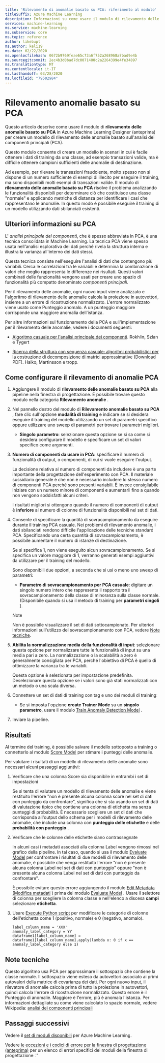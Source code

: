 ```yaml
---
title: 'Rilevamento di anomalie basato su PCA: riferimento al modulo'
titleSuffix: Azure Machine Learning
description: Informazioni su come usare il modulo di rilevamento delle anomalie basato su PCA per creare un modello di rilevamento delle anomalie basato sull'analisi dei componenti principali (PCA).
services: machine-learning
ms.service: machine-learning
ms.subservice: core
ms.topic: reference
author: likebupt
ms.author: keli19
ms.date: 02/22/2020
ms.openlocfilehash: 0672b9769feae65c73a6f752a268968a7bad9e4b
ms.sourcegitcommit: 2ec4b3d0bad7dc0071400c2a2264399e4fe34897
ms.translationtype: MT
ms.contentlocale: it-IT
ms.lasthandoff: 03/28/2020
ms.locfileid: "79502984"
---
```

# <a name="pca-based-anomaly-detection"></a>Rilevamento anomalie basato su PCA

Questo articolo descrive come usare il modulo di **rilevamento delle anomalie basato su PCA** in Azure Machine Learning Designer (anteprima) per creare un modello di rilevamento delle anomalie basato sull'analisi dei componenti principali (PCA).

Questo modulo consente di creare un modello in scenari in cui è facile ottenere i dati di training da una classe, ad esempio transazioni valide, ma è difficile ottenere campioni sufficienti delle anomalie di destinazione. 

Ad esempio, per rilevare le transazioni fraudolente, molto spesso non si dispone di un numero sufficiente di esempi di illecito per eseguire il training, ma sono disponibili molti esempi di transazioni valide. Il modulo di **rilevamento delle anomalie basato su PCA** risolve il problema analizzando le funzionalità disponibili per determinare ciò che costituisce una classe "normale" e applicando metriche di distanza per identificare i casi che rappresentano le anomalie. In questo modo è possibile eseguire il training di un modello utilizzando dati sbilanciati esistenti.

## <a name="more-about-principal-component-analysis"></a>Ulteriori informazioni su PCA

L' *analisi principale dei componenti*, che è spesso abbreviata in PCA, è una tecnica consolidata in Machine Learning. La tecnica PCA viene spesso usata nell'analisi esplorativa dei dati perché rivela la struttura interna e illustra la varianza all'interno dei dati stessi.

Questa tecnica consiste nell'eseguire l'analisi di dati che contengono più variabili. Cerca le correlazioni tra le variabili e determina la combinazione di valori che meglio rappresenta le differenze nei risultati. Questi valori combinati delle funzionalità vengono usati per creare uno spazio di funzionalità più compatto denominato *componenti principali*.

Per il rilevamento delle anomalie, ogni nuovo input viene analizzato e l'algoritmo di rilevamento delle anomalie calcola la proiezione in autovettori, insieme a un errore di ricostruzione normalizzato. L'errore normalizzato viene usato come Punteggio anomalo. A un punteggio maggiore corrisponde una maggiore anomalia dell'istanza.

Per altre informazioni sul funzionamento della PCA e sull'implementazione per il rilevamento delle anomalie, vedere i documenti seguenti:

- [Algoritmo casuale per l'analisi principale dei componenti](https://arxiv.org/abs/0809.2274). Rokhlin, Szlan e Tygert

- [Ricerca della struttura con sequenza casuale: algoritmi probabilistici per la costruzione di decomposizione di matrici approssimative](http://users.cms.caltech.edu/~jtropp/papers/HMT11-Finding-Structure-SIREV.pdf) (Download PDF). Halko, Martinsson e tropp.

## <a name="how-to-configure-pca-anomaly-detection"></a>Come configurare il rilevamento di anomalie PCA

1. Aggiungere il modulo di **rilevamento delle anomalie basato su PCA** alla pipeline nella finestra di progettazione. È possibile trovare questo modulo nella categoria **Rilevamento anomalie** .

2. Nel pannello destro del modulo di **Rilevamento anomalie basato su PCA** , fare clic sull'opzione **modalità di training** e indicare se si desidera eseguire il training del modello utilizzando un set di parametri specifico oppure utilizzare uno sweep di parametri per trovare i parametri migliori.

    - **Singolo parametro**: selezionare questa opzione se si sa come si desidera configurare il modello e specificare un set di valori specifico come argomenti.

3. **Numero di componenti da usare in PCA**: specificare il numero di funzionalità di output, o componenti, di cui si vuole eseguire l'output.

    La decisione relativa al numero di componenti da includere è una parte importante della progettazione dell'esperimento con PCA. Il materiale sussidiario generale è che non è necessario includere lo stesso numero di componenti PCA perché sono presenti variabili. È invece consigliabile iniziare con un numero minore di componenti e aumentarli fino a quando non vengono soddisfatti alcuni criteri.

    I risultati migliori si ottengono quando il numero di componenti di output è **inferiore** al numero di colonne di funzionalità disponibili nel set di dati.

4. Consente di specificare la quantità di sovracampionamento da eseguire durante il training PCA casuale. Nei problemi di rilevamento anomalie, i dati sbilanciati rendono difficile l'applicazione delle tecniche standard PCA. Specificando una certa quantità di sovracampionamento, è possibile aumentare il numero di istanze di destinazione.

    Se si specifica 1, non viene eseguito alcun sovracampionamento. Se si specifica un valore maggiore di 1, verranno generati esempi aggiuntivi da utilizzare per il training del modello.

    Sono disponibili due opzioni, a seconda che si usi o meno uno sweep di parametri:

    - **Parametro di sovracampionamento per PCA casuale**: digitare un singolo numero intero che rappresenta il rapporto tra il sovracampionamento della classe di minoranza sulla classe normale. (Disponibile quando si usa il metodo di training per **parametri singoli** ).

    > [!NOTE]
    > Non è possibile visualizzare il set di dati sottocampionato. Per ulteriori informazioni sull'utilizzo del sovracampionamento con PCA, vedere [Note tecniche](#technical-notes).

5. **Abilita la normalizzazione media della funzionalità di input**: selezionare questa opzione per normalizzare tutte le funzionalità di input su una media pari a zero. La normalizzazione o la scalabilità a zero è generalmente consigliata per PCA, perché l'obiettivo di PCA è quello di ottimizzare la varianza tra le variabili.

     Questa opzione è selezionata per impostazione predefinita. Deselezionare questa opzione se i valori sono già stati normalizzati con un metodo o una scala diversa.

6. Connettere un set di dati di training con tag e uno dei moduli di training:

    - Se si imposta l'opzione **create Trainer Mode** su un **singolo parametro**, usare il modulo [Train Anomaly Detection Model](train-anomaly-detection-model.md) .

7. Inviare la pipeline.

## <a name="results"></a>Risultati

Al termine del training, è possibile salvare il modello sottoposto a training o connetterlo al modulo [Score Model](score-model.md) per stimare i punteggi delle anomalie.

Per valutare i risultati di un modello di rilevamento delle anomalie sono necessari alcuni passaggi aggiuntivi:

1. Verificare che una colonna Score sia disponibile in entrambi i set di impostazioni

    Se si tenta di valutare un modello di rilevamento delle anomalie e viene restituito l'errore "non è presente alcuna colonna score nel set di dati con punteggio da confrontare", significa che si sta usando un set di dati di valutazione tipico che contiene una colonna di etichetta ma senza punteggi di probabilità. È necessario scegliere un set di dati che corrisponda all'output dello schema per i modelli di rilevamento delle anomalie, che include una colonna con **punteggio delle etichette** e delle **probabilità con punteggio** .

2. Verificare che le colonne delle etichette siano contrassegnate

    In alcuni casi i metadati associati alla colonna Label vengono rimossi nel grafico della pipeline. In tal caso, quando si usa il modulo [Evaluate Model](evaluate-model.md) per confrontare i risultati di due modelli di rilevamento delle anomalie, è possibile che venga restituito l'errore "non è presente alcuna colonna Label nel set di dati con punteggio" oppure "non è presente alcuna colonna Label nel set di dati con punteggio da confrontare".

    È possibile evitare questo errore aggiungendo il modulo [Edit Metadata (Modifica metadati](edit-metadata.md) ) prima del modulo [Evaluate Model](evaluate-model.md) . Usare il selettore di colonna per scegliere la colonna classe e nell'elenco a discesa **campi** selezionare **etichetta**.

3. Usare [Execute Python script](execute-python-script.md) per modificare le categorie di colonne dell'etichetta come 1 (positivo, normale) e 0 (negativo, anomalo).

    ````
    label_column_name = 'XXX'
    anomaly_label_category = YY
    dataframe1[label_column_name] = dataframe1[label_column_name].apply(lambda x: 0 if x == anomaly_label_category else 1)
    ````

    
## <a name="technical-notes"></a>Note tecniche

Questo algoritmo usa PCA per approssimare il sottospazio che contiene la classe normale. Il sottospazio viene esteso da autovettori associato ai primi autovalori della matrice di covarianza dei dati. Per ogni nuovo input, il rilevatore di anomalie calcola prima di tutto la proiezione in autovettori, quindi calcola l'errore di ricostruzione normalizzato. Questo errore è il Punteggio di anomalie. Maggiore è l'errore, più è anomala l'istanza. Per informazioni dettagliate su come viene calcolato lo spazio normale, vedere Wikipedia: [analisi dei componenti principali](https://wikipedia.org/wiki/Principal_component_analysis) 


## <a name="next-steps"></a>Passaggi successivi

Vedere il [set di moduli disponibili](module-reference.md) per Azure Machine Learning. 

Vedere [le eccezioni e i codici di errore per la finestra di progettazione (anteprima)](designer-error-codes.md) per un elenco di errori specifici dei moduli della finestra di progettazione .''